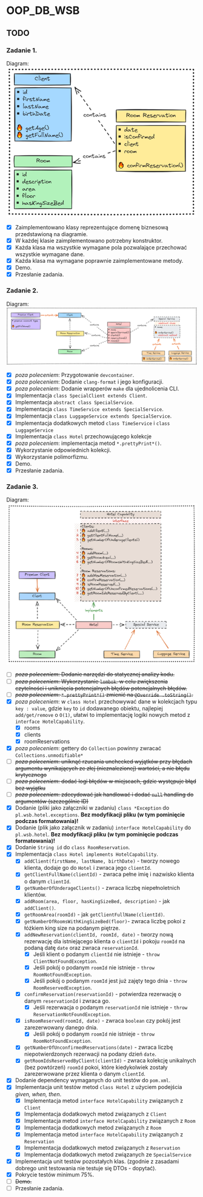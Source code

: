 # OOP_DB_WSB

## TODO

### Zadanie 1.
Diagram:
![Diagram](tasks/task1/diagram-1.png)

- [x] Zaimplementowano klasy reprezentujące domenę biznesową przedstawioną na diagramie.
- [x] W każdej klasie zaimplementowano potrzebny konstruktor.
- [x] Każda klasa ma wszystkie wymagane pola pozwalające przechować wszystkie wymagane dane.
- [x] Każda klasa ma wymagane poprawnie zaimplementowane metody.
- [x] Demo.
- [x] Przesłanie zadania.

### Zadanie 2.
Diagram:
![Diagram](tasks/task2/diagram-2.png)

- [x] *poza poleceniem*: Przygotowanie `devcontainer`.
- [x] *poza poleceniem*: Dodanie `clang-format` i jego konfiguracji.
- [x] *poza poleceniem*: Dodanie wrapperów `make` dla ujednolicenia CLI.
- [x] Implementacja `class SpecialClient extends Client`.
- [x] Implementacja `abstract class SpecialService`.
- [x] Implementacja `class TimeService extends SpecialService`.
- [x] Implementacja `class LuggageService extends SpecialService`.
- [x] Implementacja dodatkowych metod `class TimeService` i `class LuggageService`
- [x] Implementacja `class Hotel` przechowującego kolekcje
- [x] *poza poleceniem*: implementacja metod `*.prettyPrint*()`.
- [x] Wykorzystanie odpowiednich kolekcji.
- [x] Wykorzystanie polimorfizmu.
- [x] Demo.
- [x] Przesłanie zadania.

### Zadanie 3.
Diagram:
![Diagram](tasks/task3/diagram-3.png)

- [ ] ~~*poza poleceniem*: Dodanie narzędzi do statycznej analizy kodu.~~
- [ ] ~~*poza poleceniem*: Wykorzystanie `lombok`.
  w celu zwiększenia czytelności i uniknięcia potencjalnych błędów potencjalnych błędów.~~
- [ ] ~~*poza poleceniem*: `*.prettyPrint*()` zmienić na `@Override .toString()`.~~
- [x] *poza poleceniem*: w `class Hotel` przechowywać dane w kolekcjach typu `key : value`,
  gdzie `key` to `id` dodawanego obiektu, najlepiej `add/get/remove` o `O(1)`,
  ułatwi to implementację logiki nowych metod z `interface HotelCapability`.
  - [x] rooms
  - [x] clients
  - [x] roomReservations
- [x] *poza poleceniem*: gettery do `Collection` powinny zwracać `Collections.unmodifiable*`
- [ ] ~~*poza poleceniem*: uniknąć rzucania unchecked wyjątków przy błędach argumentu wynikających
  ze złej (nieznalezionej) wartości, a nie błędu krytycznego~~
- [ ] ~~*poza poleceniem*: dodać logi błędów w miejscach, gdzie występuje błąd bez wyjątku~~
- [ ] ~~*poza poleceniem*: zdecydować jak handlować i dodać `null` handling do argumentów
  (szczególnie ID)~~
- [x] Dodanie (pliki jako załączniki w zadaniu) `class *Exception` do `pl.wsb.hotel.exceptions`.
  **Bez modyfikacji pliku (w tym pominięcie podczas formatowania)!**
- [x] Dodanie (plik jako załącznik w zadaniu) `interface HotelCapability` do `pl.wsb.hotel`.
  **Bez modyfikacji pliku (w tym pominięcie podczas formatowania)!**
- [x] Dodanie `String id` do `class RoomReservation`.
- [x] Implementacja `class Hotel implements HotelCapability`.
  - [x] `addClient(firstName, lastName, birthDate)` - tworzy nowego klienta, dodaje go do `Hotel`
    i zwraca jego `clientId`.
  - [x] `getClientFullName(clientId)` - zwraca pełne imię i nazwisko klienta o danym `clientId`.
  - [x] `getNumberOfUnderageClients()` - zwraca liczbę niepełnoletnich klientów.
  - [x] `addRoom(area, floor, hasKingSizeBed, description)` - jak `addClient()`.
  - [x] `getRoomArea(roomId)` - jak `getClientFullName(clientId)`.
  - [x] `getNumberOfRoomsWithKingSizeBed(floor)`-
    zwraca liczbę pokoi z łóżkiem king size na podanym piętrze.
  - [x] `addNewReservation(clientId, roomId, date)` - tworzy nową rezerwację
    dla istniejącego klienta o `clientId`
    i pokoju `roomId` na podaną datę `date` oraz zwraca `reservationId`.
    - [x] Jeśli klient o podanym `clientId` nie istnieje - `throw ClientNotFoundException`.
    - [x] Jeśli pokój o podanym `roomId` nie istnieje - `throw RoomNotFoundException`.
    - [x] Jeśli pokój o podanym `roomId` jest już zajęty tego dnia - `throw RoomReservedException`.
  - [x] `confirmReservation(reservationId)` - potwierdza rezerwację o danym `reservationId`
    i zwraca go.
    - [x] Jeśli rezerwacja o podanym `reservationId` nie istnieje -
      `throw ReservationNotFoundException`.
  - [x] `isRoomReserved(roomId, date)` - zwraca `boolean` czy pokój jest zarezerwowany danego dnia.
    - [x] Jeśli pokój o podanym `roomId` nie istnieje - `throw RoomNotFoundException`.
  - [x] `getNumberOfUnconfirmedReservations(date)` -
    zwraca liczbę niepotwierdzonych rezerwacji na podany dzień `date`.
  - [x] `getRoomIdsReservedByClient(clientId)` -
    zwraca kolekcję unikalnych (bez powtórzeń) `roomId` pokoi,
    które kiedykolwiek zostały zarezerwowane przez klienta o danym `clientId`.
- [x] Dodanie dependency wymaganych do unit testów do `pom.xml`.
- [x] Implementacja unit testów metod `class Hotel` z użyciem podejścia *given, when, then*.
  - [x] Implementacja metod `interface HotelCapability` związanych z `Client`
  - [x] Implementacja dodatkowych metod związanych z `Client`
  - [x] Implementacja metod `interface HotelCapability` związanych z `Room`
  - [x] Implementacja dodatkowych metod związanych z `Room`
  - [x] Implementacja metod `interface HotelCapability` związanych z `Reservation`
  - [x] Implementacja dodatkowych metod związanych z `Reservation`
  - [x] Implementacja dodatkowych metod związanych ze `SpecialService`
- [x] Implementacja unit testów pozostałych klas.
  (zgodnie z zasadami dobrego unit testowania nie testuje się DTOs - dopytać).
- [x] Pokrycie testów minimum 75%.
- [ ] ~~Demo.~~
- [ ] Przesłanie zadania.
